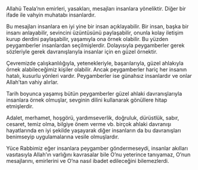 [//]: # (# **Peygamberler İnsanlar İçin En Güzel Örnektir**)

Allahü Teala’nın emirleri, yasakları, mesajları insanlara yöneliktir. Diğer bir ifade ile vahyin muhatabı insanlardır.

Bu mesajları insanlara en iyi yine bir insan açıklayabilir. Bir insan, başka bir insanı anlayabilir, sevincini üzüntüsünü paylaşabilir, onunla kolay iletişim kurup derdini paylaşabilir, yaşamıyla ona örnek olabilir. Bu yüzden peygamberler insanlardan seçilmişlerdir. Dolayısıyla peygamberler gerek sözleriyle gerek davranışlarıyla insanlar için en güzel örnektir.

Çevremizde çalışkanlılığıyla, yetenekleriyle, başarılarıyla, güzel ahlakıyla örnek alabileceğimiz kişiler olabilir. Ancak peygamberler hariç her insanın hatalı, kusurlu yönleri vardır. Peygamberler ise günahsız insanlardır ve onlar Allah’tan vahiy alırlar.

Tarih boyunca yaşamış bütün peygamberler güzel ahlaki davranışlarıyla insanlara örnek olmuşlar, sevginin dilini kullanarak gönüllere hitap etmişlerdir.

Adalet, merhamet, hoşgörü, yardımseverlik, doğruluk, dürüstlük, sabır, cesaret, temiz olma, bilgiye önem verme vb. birçok ahlaki davranışı hayatlarında en iyi şekilde yaşayarak diğer insanların da bu davranışları benimseyip uygulamalarına vesile olmuşlardır.

Yüce Rabbimiz eğer insanlara peygamber göndermeseydi, insanlar akılları vasıtasıyla Allah’ın varlığını kavrasalar bile O’nu yeterince tanıyamaz, O’nun mesajlarını, emirlerini ve O’na nasıl ibadet edileceğini bilemezlerdi.
